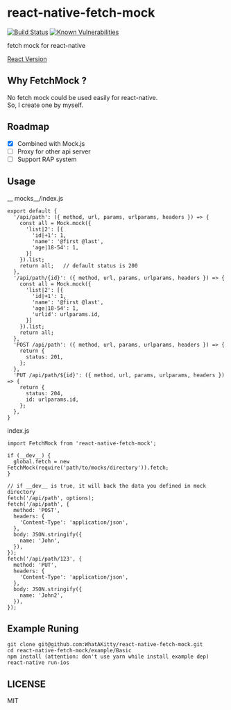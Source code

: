 # react-native-fetch-mock
[![Build Status](https://travis-ci.org/WhatAKitty/react-native-fetch-mock.svg?branch=master)](https://travis-ci.org/WhatAKitty/react-native-fetch-mock)
[![Known Vulnerabilities](https://snyk.io/test/npm/react-native-fetch-mock/badge.svg)](https://snyk.io/test/npm/react-native-fetch-mock)

fetch mock for react-native

[React Version](https://github.com/WhatAKitty/react-fetch-mock)

## Why FetchMock ?
No fetch mock could be used easily for react-native.  
So, I create one by myself.

## Roadmap
- [x] Combined with Mock.js
- [ ] Proxy for other api server
- [ ] Support RAP system

## Usage

__ mocks__/index.js
```
export default {
  '/api/path': ({ method, url, params, urlparams, headers }) => {
    const all = Mock.mock({
      'list|2': [{
        'id|+1': 1,
        'name': '@first @last',
        'age|18-54': 1,
      }]
    }).list;
    return all;   // default status is 200
  },
  '/api/path/{id}': ({ method, url, params, urlparams, headers }) => {
    const all = Mock.mock({
      'list|2': [{
        'id|+1': 1,
        'name': '@first @last',
        'age|18-54': 1,
        'urlid': urlparams.id,
      }]
    }).list;
    return all;
  },
  'POST /api/path': ({ method, url, params, urlparams, headers }) => {
    return {
      status: 201,
    };
  },
  'PUT /api/path/${id}': ({ method, url, params, urlparams, headers }) => {
    return {
      status: 204,
      id: urlparams.id,
    };
  },
}
```
index.js
```
import FetchMock from 'react-native-fetch-mock';

if (__dev__) {
  global.fetch = new FetchMock(require('path/to/mocks/directory')).fetch;
}

// if __dev__ is true, it will back the data you defined in mock directory
fetch('/api/path', options);
fetch('/api/path', {
  method: 'POST',
  headers: {
    'Content-Type': 'application/json',
  },
  body: JSON.stringify({
    name: 'John',
  }),
});
fetch('/api/path/123', {
  method: 'PUT',
  headers: {
    'Content-Type': 'application/json',
  },
  body: JSON.stringify({
    name: 'John2',
  }),
});
```

## Example Runing

```
git clone git@github.com:WhatAKitty/react-native-fetch-mock.git
cd react-native-fetch-mock/example/Basic
npm install (attention: don't use yarn while install example dep)
react-native run-ios
```

## LICENSE

MIT
